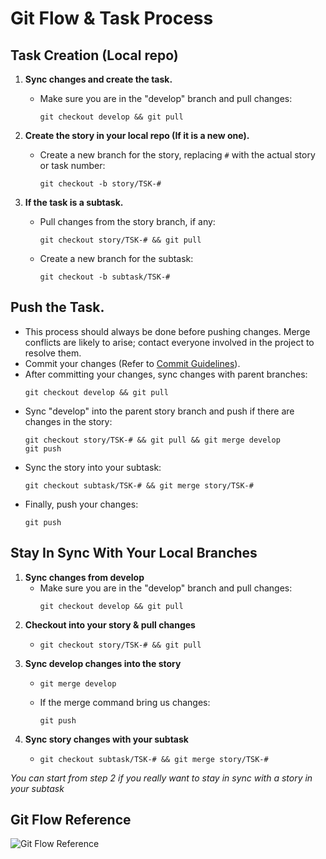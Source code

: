 # Git Flow & Task Process

## Task Creation (Local repo)

1. **Sync changes and create the task.**
   - Make sure you are in the "develop" branch and pull changes:
     ```shell
     git checkout develop && git pull
     ```

2. **Create the story in your local repo (If it is a new one).**
   - Create a new branch for the story, replacing `#` with the actual story or task number:
     ```shell
     git checkout -b story/TSK-#
     ```

3. **If the task is a subtask.**
   - Pull changes from the story branch, if any:
     ```shell
     git checkout story/TSK-# && git pull
     ```
   - Create a new branch for the subtask:
     ```shell
     git checkout -b subtask/TSK-#
     ```

## Push the Task.
   - This process should always be done before pushing changes. Merge conflicts are likely to arise; contact everyone involved in the project to resolve them.
   - Commit your changes (Refer to [Commit Guidelines](https://github.com/BlackstoneStudio/Blackstone-Code-Standards/tree/master/commit)).
   - After committing your changes, sync changes with parent branches:
     ```shell
     git checkout develop && git pull
     ```
   - Sync "develop" into the parent story branch and push if there are changes in the story:
     ```shell
     git checkout story/TSK-# && git pull && git merge develop
     git push
     ```
   - Sync the story into your subtask:
     ```shell
     git checkout subtask/TSK-# && git merge story/TSK-#
     ```
   - Finally, push your changes:
     ```shell
     git push
     ```

## Stay In Sync With Your Local Branches
1. **Sync changes from develop**
   - Make sure you are in the "develop" branch and pull changes:
     ```shell
     git checkout develop && git pull
     ```
2. **Checkout into your story & pull changes**
   - ```shell
     git checkout story/TSK-# && git pull
     ```
3. **Sync develop changes into the story**
   - ```shell
     git merge develop
     ```
   - If the merge command bring us changes:
      ```shell
      git push
      ```
4. **Sync story changes with your subtask**
   - ```shell
     git checkout subtask/TSK-# && git merge story/TSK-#
     ```
*You can start from step 2 if you really want to stay in sync with a story in your subtask*

## Git Flow Reference
![Git Flow Reference](https://productive-files-production.s3.amazonaws.com/attachments%2Ffiles%2F003%2F246%2F034%2Foriginal%2F8ef76612-feb8-47ca-963a-2cd28b5fb62a.png)
